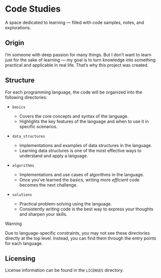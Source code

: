 # Code Studies

A space dedicated to learning — filled with code samples, notes, and explorations.

## Origin

I’m someone with deep passion for many things.
But I don’t want to learn just for the sake of learning —
my goal is to turn knowledge into something practical and applicable in real life.
That’s why this project was created.

## Structure

For each programming language, the code will be organized into the following directories:

- `basics`
  - Covers the core concepts and syntax of the language.
  - Highlights the key features of the language and when to use it in specific scenarios.

- `data_structures`
  - Implementations and examples of data structures in the language.
  - Learning data structures is one of the most effective ways
    to understand and apply a language.

- `algorithms`
  - Implementations and use cases of algorithms in the language.
  - Once you’ve learned the basics,
    writing more _efficient_ code becomes the next challenge.

- `solutions`
  - Practical problem-solving using the language.
  - Consistently writing code is the best way
    to express your thoughts and sharpen your skills.

> [!WARNING]
> Due to language-specific constraints,
> you may not see these directories directly at the top level.
> Instead, you can find them through the entry points for each language.

## Licensing

License information can be found in the `LICENSES` directory.

